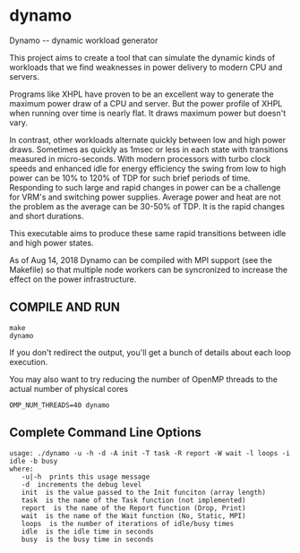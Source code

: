 # dynamo
Dynamo -- dynamic workload generator

This project aims to create a tool that can simulate the dynamic kinds of
workloads that we find weaknesses in power delivery to modern CPU and servers.

Programs like XHPL have proven to be an excellent way to generate the maximum
power draw of a CPU and server.  But the power profile of XHPL when running
over time is nearly flat.  It draws maximum power but doesn't vary.

In contrast, other workloads alternate quickly between low and high power
draws.  Sometimes as quickly as 1msec or less in each state with transitions
measured in micro-seconds.  With modern processors with turbo clock speeds and
enhanced idle for energy efficiency the swing from low to high power can be 10%
to 120% of TDP for such brief periods of time.  Responding to such large and
rapid changes in power can be a challenge for VRM's and switching power
supplies.  Average power and heat are not the problem as the average can be
30-50% of TDP.  It is the rapid changes and short durations.

This executable aims to produce these same rapid transitions between idle and
high power states.

As of Aug 14, 2018 Dynamo can be compiled with MPI support (see the Makefile) so
that multiple node workers can be syncronized to increase the effect on the power
infrastructure. 

## COMPILE AND RUN

```
make
dynamo
```

If you don't redirect the output, you'll get a bunch of details about each loop execution.

You may also want to try reducing the number of OpenMP threads to the actual number of physical cores

```
OMP_NUM_THREADS=40 dynamo
```

## Complete Command Line Options

```
usage: ./dynamo -u -h -d -A init -T task -R report -W wait -l loops -i idle -b busy
where:
   -u|-h  prints this usage message
   -d  increments the debug level
   init  is the value passed to the Init funciton (array length)
   task  is the name of the Task function (not implemented)
   report  is the name of the Report function (Drop, Print)
   wait  is the name of the Wait function (No, Static, MPI)
   loops  is the number of iterations of idle/busy times
   idle  is the idle time in seconds
   busy  is the busy time in seconds
```
